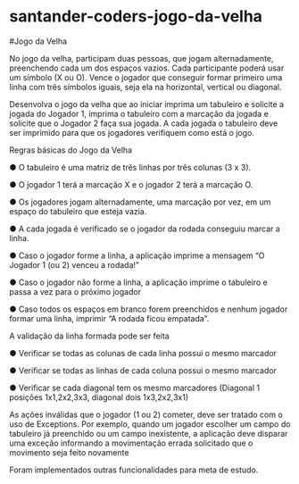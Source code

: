 # santander-coders-jogo-da-velha

#Jogo da Velha
<p>No jogo da velha, participam duas pessoas, que jogam alternadamente, preenchendo cada um dos espaços vazios. Cada
participante poderá usar um símbolo (X ou O). Vence o jogador que conseguir formar primeiro uma linha com três símbolos iguais,
seja ela na horizontal, vertical ou diagonal.</p>
<p>Desenvolva o jogo da velha que ao iniciar imprima um tabuleiro e solicite a jogada do Jogador 1, imprima o tabuleiro com a
marcação da jogada e solicite que o Jogador 2 faça sua jogada. A cada jogada o tabuleiro deve ser imprimido para que os jogadores
verifiquem como está o jogo.</p>
<p>Regras básicas do Jogo da Velha</p>
<p>● O tabuleiro é uma matriz de três linhas por três colunas (3 x 3).<p>
<p>● O jogador 1 terá a marcação X e o jogador 2 terá a marcação O.
<p>● Os jogadores jogam alternadamente, uma marcação por vez, em um espaço do tabuleiro que esteja vazia.
<p>● A cada jogada é verificado se o jogador da rodada conseguiu marcar a linha.
<p>● Caso o jogador forme a linha, a aplicação imprime a mensagem “O Jogador 1 (ou 2) venceu a rodada!”
<p>● Caso o jogador não forme a linha, a aplicação imprime o tabuleiro e passa a vez para o próximo jogador
<p>● Caso todos os espaços em branco forem preenchidos e nenhum jogador formar uma linha, imprimir “A rodada ficou
empatada”.
<p>A validação da linha formada pode ser feita
<p>● Verificar se todas as colunas de cada linha possui o mesmo marcador
<p>● Verificar se todas as linhas de cada coluna possui o mesmo marcador
<p>● Verificar se cada diagonal tem os mesmo marcadores (Diagonal 1 posições 1x1,2x2,3x3, diagonal dois 1x3,2x2,3x1)
<p>As ações inválidas que o jogador (1 ou 2) cometer, deve ser tratado com o uso de Exceptions. Por exemplo, quando um jogador
escolher um campo do tabuleiro já preenchido ou um campo inexistente, a aplicação deve disparar uma exceção informando a
movimentação errada solicitado que o movimento seja feito novamente

<p>Foram implementados outras funcionalidades para meta de estudo. </p>
